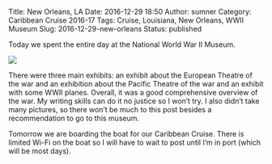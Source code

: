 Title: New Orleans, LA
Date: 2016-12-29 18:50
Author: sumner
Category: Caribbean Cruise 2016-17
Tags: Cruise, Louisiana, New Orleans, WWII Museum
Slug: 2016-12-29-new-orleans
Status: published

Today we spent the entire day at the National World War II Museum.

[![]({filename}/images/carribean-cruise/wwii-museum.jpg)]({filename}/images/carribean-cruise/wwii-museum.jpg)

There were three main exhibits: an exhibit about the European Theatre of the war
and an exhibition about the Pacific Theatre of the war and an exhibit with some
WWII planes. Overall, it was a good comprehensive overview of the war. My
writing skills can do it no justice so I won’t try. I also didn’t take many
pictures, so there won’t be much to this post besides a recommendation to go to
this museum.

Tomorrow we are boarding the boat for our Caribbean Cruise. There is limited
Wi-Fi on the boat so I will have to wait to post until I’m in port (which will
be most days).
